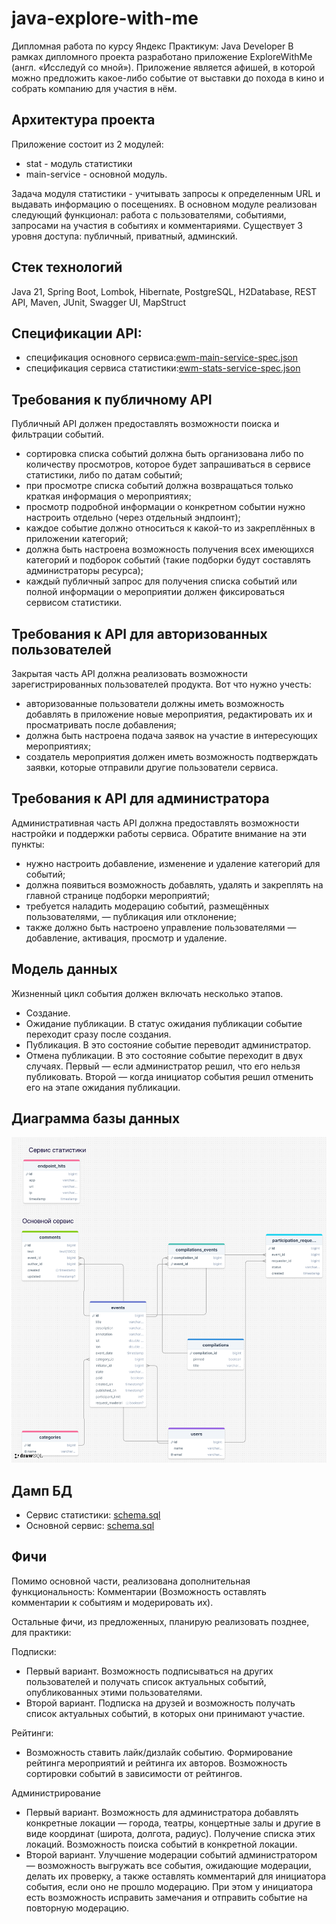 # java-explore-with-me
Дипломная работа по курсу Яндекс Практикум: Java Developer
В рамках дипломного проекта разработано приложение ExploreWithMe (англ. «Исследуй со мной»). Приложение является афишей, в которой можно предложить какое-либо событие от выставки до похода в кино и собрать компанию для участия в нём.

## Архитектура проекта
Приложение состоит из 2 модулей: 
- stat - модуль статистики 
- main-service - основной модуль. 

Задача модуля статистики - учитывать 
запросы к определенным URL и выдавать информацию о посещениях. В основном модуле реализован следующий функционал:
работа с пользователями, событиями, запросами на участия в событиях и комментариями. Существует 3 уровня доступа: публичный, приватный, админский.

## Стек технологий
Java 21, Spring Boot, Lombok, Hibernate, PostgreSQL, H2Database, REST API, Maven, JUnit, Swagger UI, MapStruct

## Спецификации API:
- спецификация основного сервиса:[ewm-main-service-spec.json](ewm-main-service-spec.json)
- спецификация сервиса статистики:[ewm-stats-service-spec.json](ewm-stats-service-spec.json)

## Требования к публичному API
Публичный API должен предоставлять возможности поиска и фильтрации событий. 
- сортировка списка событий должна быть организована либо по количеству просмотров, которое будет запрашиваться в сервисе статистики, либо по датам событий;
- при просмотре списка событий должна возвращаться только краткая информация о мероприятиях;
- просмотр подробной информации о конкретном событии нужно настроить отдельно (через отдельный эндпоинт);
- каждое событие должно относиться к какой-то из закреплённых в приложении категорий;
- должна быть настроена возможность получения всех имеющихся категорий и подборок событий (такие подборки будут составлять администраторы ресурса);
- каждый публичный запрос для получения списка событий или полной информации о мероприятии должен фиксироваться сервисом статистики.

## Требования к API для авторизованных пользователей
Закрытая часть API должна реализовать возможности зарегистрированных пользователей продукта. Вот что нужно учесть:
- авторизованные пользователи должны иметь возможность добавлять в приложение новые мероприятия, редактировать их и просматривать после добавления;
- должна быть настроена подача заявок на участие в интересующих мероприятиях;
- создатель мероприятия должен иметь возможность подтверждать заявки, которые отправили другие пользователи сервиса.

## Требования к API для администратора
Административная часть API должна предоставлять возможности настройки и поддержки работы сервиса. Обратите внимание на эти пункты:
- нужно настроить добавление, изменение и удаление категорий для событий;
- должна появиться возможность добавлять, удалять и закреплять на главной странице подборки мероприятий;
- требуется наладить модерацию событий, размещённых пользователями, — публикация или отклонение;
- также должно быть настроено управление пользователями — добавление, активация, просмотр и удаление.

## Модель данных
Жизненный цикл события должен включать несколько этапов.
- Создание.
- Ожидание публикации. В статус ожидания публикации событие переходит сразу после создания.
- Публикация. В это состояние событие переводит администратор.
- Отмена публикации. В это состояние событие переходит в двух случаях. Первый — если администратор решил, что его нельзя публиковать. Второй — когда инициатор события решил отменить его на этапе ожидания публикации.

## Диаграмма базы данных

![ewmAndStatsSchema.png](assets/ewmAndStatsSchema.png)

## Дамп БД
- Сервис статистики: [schema.sql](stat/stat-service/src/main/resources/schema.sql)
- Основной сервис: [schema.sql](main-service/src/main/resources/schema.sql)

## Фичи

Помимо основной части, реализована дополнительная функциональность: Комментарии (Возможность оставлять комментарии к событиям и модерировать их).

Остальные фичи, из предложенных, планирую реализовать позднее, для практики:

Подписки:
- Первый вариант. Возможность подписываться на других пользователей и получать список актуальных событий, опубликованных этими пользователями.
- Второй вариант. Подписка на друзей и возможность получать список актуальных событий, в которых они принимают участие.

Рейтинги:
- Возможность ставить лайк/дизлайк событию. Формирование рейтинга мероприятий и рейтинга их авторов. Возможность сортировки событий в зависимости от рейтингов.

Администрирование
- Первый вариант. Возможность для администратора добавлять конкретные локации — города, театры, концертные залы и другие в виде координат (широта, долгота, радиус). Получение списка этих локаций. Возможность поиска событий в конкретной локации.
- Второй вариант. Улучшение модерации событий администратором — возможность выгружать все события, ожидающие модерации, делать их проверку, а также оставлять комментарий для инициатора события, если оно не прошло модерацию. При этом у инициатора есть возможность исправить замечания и отправить событие на повторную модерацию.

## 
